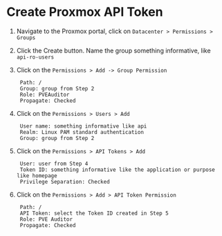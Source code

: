 # Create Proxmox API Token

1. Navigate to the Proxmox portal, click on `Datacenter > Permissions > Groups`
2. Click the Create button. Name the group something informative, like `api-ro-users`
3. Click on the `Permissions > Add -> Group Permission`

        Path: /
        Group: group from Step 2
        Role: PVEAuditor
        Propagate: Checked
4. Click on the `Permissions > Users > Add`

        User name: something informative like api
        Realm: Linux PAM standard authentication
        Group: group from Step 2
5. Click on the `Permissions > API Tokens > Add`

        User: user from Step 4
        Token ID: something informative like the application or purpose like homepage
        Privilege Separation: Checked
6. Click on the `Permissions > Add > API Token Permission`

        Path: /
        API Token: select the Token ID created in Step 5
        Role: PVE Auditor
        Propagate: Checked